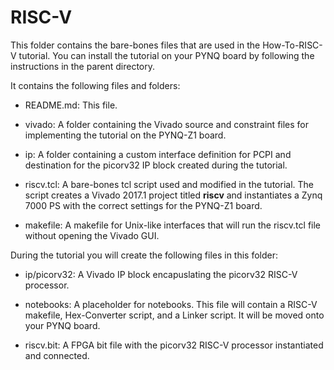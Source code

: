 # RISC-V

This folder contains the bare-bones files that are used in the How-To-RISC-V
tutorial. You can install the tutorial on your PYNQ board by following the
instructions in the parent directory.

It contains the following files and folders:

- README.md: This file.

- vivado: A folder containing the Vivado source and constraint files for
  implementing the tutorial on the PYNQ-Z1 board.

- ip: A folder containing a custom interface definition for PCPI and destination
  for the picorv32 IP block created during the tutorial.

- riscv.tcl: A bare-bones tcl script used and modified in the tutorial. The
  script creates a Vivado 2017.1 project titled **riscv** and instantiates a
  Zynq 7000 PS with the correct settings for the PYNQ-Z1 board.

- makefile: A makefile for Unix-like interfaces that will run the riscv.tcl file
  without opening the Vivado GUI.

During the tutorial you will create the following files in this folder:

- ip/picorv32: A Vivado IP block encapuslating the picorv32 RISC-V processor.

- notebooks: A placeholder for notebooks. This file will contain a RISC-V
  makefile, Hex-Converter script, and a Linker script. It will be moved onto
  your PYNQ board.

- riscv.bit: A FPGA bit file with the picorv32 RISC-V processor instantiated and
  connected.


